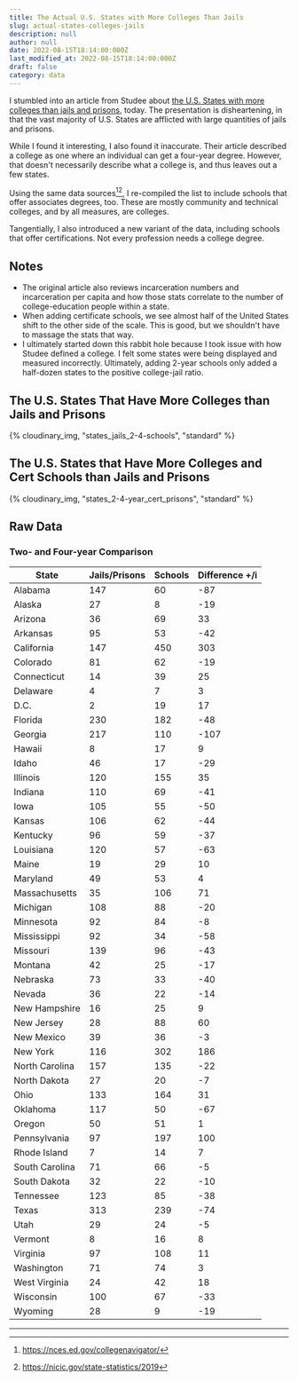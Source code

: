 ```yaml
---
title: The Actual U.S. States with More Colleges Than Jails
slug: actual-states-colleges-jails
description: null
author: null
date: 2022-08-15T18:14:00:000Z
last_modified_at: 2022-08-15T18:14:00:000Z
draft: false
category: data
---
```


I stumbled into an article from Studee about [the U.S. States with more colleges than jails and prisons](http://studee.com/discover/usa-prison-v-college/), today. The presentation is disheartening, in that the vast majority of U.S. States are afflicted with large quantities of jails and prisons. 

While I found it interesting, I also found it inaccurate. Their article described a college as one where an individual can get a four-year degree. However, that doesn't necessarily describe what a college is, and thus leaves out a few states. 

Using the same data sources[^1][^2], I re-compiled the list to include schools that offer associates degrees, too. These are mostly community and technical colleges, and by all measures, are colleges.

Tangentially, I also introduced a new variant of the data, including schools that offer certifications. Not every profession needs a college degree. 

## Notes

* The original article also reviews incarceration numbers and incarceration per capita and how those stats correlate to the number of college-education people within a state.
* When adding certificate schools, we see almost half of the United States shift to the other side of the scale. This is good, but we shouldn't have to massage the stats that way.
* I ultimately started down this rabbit hole because I took issue with how Studee defined a college. I felt some states were being displayed and measured incorrectly. Ultimately, adding 2-year schools only added a half-dozen states to the positive college-jail ratio.

## The U.S. States That Have More Colleges than Jails and Prisons

{% cloudinary_img, "states_jails_2-4-schools", "standard" %}

## The U.S. States that Have More Colleges and Cert Schools than Jails and Prisons

{% cloudinary_img, "states_2-4-year_cert_prisons", "standard" %}

## Raw Data

### Two- and Four-year Comparison

| State          | Jails/Prisons | Schools | Difference +/i |
| -------------- | ------------- | ------- | -------------- |
| Alabama        | 147           | 60      | -87            |
| Alaska         | 27            | 8       | -19            |
| Arizona        | 36            | 69      | 33             |
| Arkansas       | 95            | 53      | -42            |
| California     | 147           | 450     | 303            |
| Colorado       | 81            | 62      | -19            |
| Connecticut    | 14            | 39      | 25             |
| Delaware       | 4             | 7       | 3              |
| D.C.           | 2             | 19      | 17             |
| Florida        | 230           | 182     | -48            |
| Georgia        | 217           | 110     | -107           |
| Hawaii         | 8             | 17      | 9              |
| Idaho          | 46            | 17      | -29            |
| Illinois       | 120           | 155     | 35             |
| Indiana        | 110           | 69      | -41            |
| Iowa           | 105           | 55      | -50            |
| Kansas         | 106           | 62      | -44            |
| Kentucky       | 96            | 59      | -37            |
| Louisiana      | 120           | 57      | -63            |
| Maine          | 19            | 29      | 10             |
| Maryland       | 49            | 53      | 4              |
| Massachusetts  | 35            | 106     | 71             |
| Michigan       | 108           | 88      | -20            |
| Minnesota      | 92            | 84      | -8             |
| Mississippi    | 92            | 34      | -58            |
| Missouri       | 139           | 96      | -43            |
| Montana        | 42            | 25      | -17            |
| Nebraska       | 73            | 33      | -40            |
| Nevada         | 36            | 22      | -14            |
| New Hampshire  | 16            | 25      | 9              |
| New Jersey     | 28            | 88      | 60             |
| New Mexico     | 39            | 36      | -3             |
| New York       | 116           | 302     | 186            |
| North Carolina | 157           | 135     | -22            |
| North Dakota   | 27            | 20      | -7             |
| Ohio           | 133           | 164     | 31             |
| Oklahoma       | 117           | 50      | -67            |
| Oregon         | 50            | 51      | 1              |
| Pennsylvania   | 97            | 197     | 100            |
| Rhode Island   | 7             | 14      | 7              |
| South Carolina | 71            | 66      | -5             |
| South Dakota   | 32            | 22      | -10            |
| Tennessee      | 123           | 85      | -38            |
| Texas          | 313           | 239     | -74            |
| Utah           | 29            | 24      | -5             |
| Vermont        | 8             | 16      | 8              |
| Virginia       | 97            | 108     | 11             |
| Washington     | 71            | 74      | 3              |
| West Virginia  | 24            | 42      | 18             |
| Wisconsin      | 100           | 67      | -33            |
| Wyoming        | 28            | 9       | -19            |

---

[^1]: https://nces.ed.gov/collegenavigator/
[^2]: https://nicic.gov/state-statistics/2019